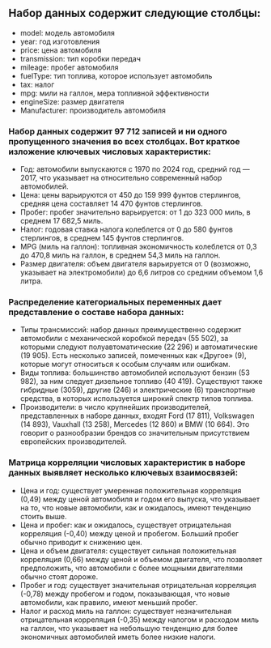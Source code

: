 ## **Набор данных содержит следующие столбцы:**

* model: модель автомобиля 
* year: год изготовления 
* price: цена автомобиля 
* transmission: тип коробки передач 
* mileage: пробег автомобиля 
* fuelType: тип топлива, которое использует автомобиль 
* tax: налог 
* mpg: мили на галлон, мера топливной эффективности 
* engineSize: размер двигателя 
* Manufacturer: производитель автомобиля 

### **Набор данных содержит 97 712 записей и ни одного пропущенного значения во всех столбцах. Вот краткое изложение ключевых числовых характеристик:**

* Год: автомобили выпускаются с 1970 по 2024 год, средний год — 2017, что указывает на относительно современный набор автомобилей.
* Цена: цены варьируются от 450 до 159 999 фунтов стерлингов, средняя цена составляет 14 470 фунтов стерлингов.
* Пробег: пробег значительно варьируется: от 1 до 323 000 миль, в среднем 17 682,5 миль.
* Налог: годовая ставка налога колеблется от 0 до 580 фунтов стерлингов, в среднем 145 фунтов стерлингов.
* MPG (миль на галлон): топливная экономичность колеблется от 0,3 до 470,8 миль на галлон, в среднем 54,3 миль на галлон.
* Размер двигателя: объем двигателя варьируется от 0 (возможно, указывает на электромобили) до 6,6 литров со средним объемом 1,6 литра.

### **Распределение категориальных переменных дает представление о составе набора данных:**

* Типы трансмиссий: набор данных преимущественно содержит автомобили с механической коробкой передач (55 502), за которыми следуют полуавтоматические (22 296) и автоматические (19 905). Есть несколько записей, помеченных как «Другое» (9), которые могут относиться к особым случаям или ошибкам.
* Виды топлива: большинство автомобилей используют бензин (53 982), за ним следует дизельное топливо (40 419). Существуют также гибридные (3059), другие (246) и электрические (6) транспортные средства, в которых используется широкий спектр типов топлива.
* Производители: в число крупнейших производителей, представленных в наборе данных, входят Ford (17 811), Volkswagen (14 893), Vauxhall (13 258), Mercedes (12 860) и BMW (10 664). Это говорит о разнообразии брендов со значительным присутствием европейских производителей.

### **Матрица корреляции числовых характеристик в наборе данных выявляет несколько ключевых взаимосвязей:**

* Цена и год: существует умеренная положительная корреляция (0,49) между ценой автомобиля и годом его выпуска, что указывает на то, что новые автомобили, как и ожидалось, имеют тенденцию стоить выше.
* Цена и пробег: как и ожидалось, существует отрицательная корреляция (-0,40) между ценой и пробегом. Больший пробег обычно приводит к снижению цен.
* Цена и объем двигателя: существует сильная положительная корреляция (0,66) между ценой и объемом двигателя, что позволяет предположить, что автомобили с более мощными двигателями обычно стоят дороже.
* Пробег и год: существует значительная отрицательная корреляция (-0,78) между пробегом и годом, показывающая, что новые автомобили, как правило, имеют меньший пробег.
* Налог и расход миль на галлон: существует незначительная отрицательная корреляция (-0,35) между налогом и расходом миль на галлон, что указывает на небольшую тенденцию для более экономичных автомобилей иметь более низкие налоги.